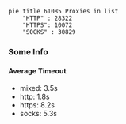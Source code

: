 
```mermaid
pie title 61085 Proxies in list
    "HTTP" : 28322
    "HTTPS": 10072
    "SOCKS" : 30829
```

### Some Info
#### Average Timeout

- mixed: 3.5s
- http: 1.8s
- https: 8.2s
- socks: 5.3s